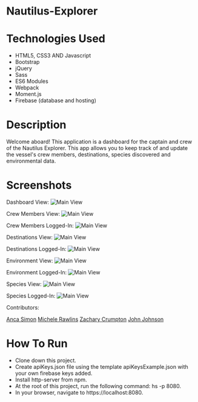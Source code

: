 # Nautilus-Explorer

# Technologies Used

* HTML5, CSS3 AND Javascript
* Bootstrap
* jQuery
* Sass
* ES6 Modules
* Webpack
* Moment.js
* Firebase (database and hosting)

# Description

Welcome aboard! This application is a dashboard for the captain and crew of the Nautilus Explorer. This app allows you to keep track of and update the vessel's crew members, destinations, species discovered and environmental data.

# Screenshots

Dashboard View:
![Main View](https://github.com/nss-evening-cohort-11/nutshell-wookies/blob/master/screenshots/Nautilus-dashboard.PNG)

Crew Members View:
![Main View](https://github.com/nss-evening-cohort-11/nutshell-wookies/blob/master/screenshots/Nautilus-crew.PNG)

Crew Members Logged-In:
![Main View](https://github.com/nss-evening-cohort-11/nutshell-wookies/blob/master/screenshots/Nautilus-crew-logged-in.PNG)

Destinations View:
![Main View](https://github.com/nss-evening-cohort-11/nutshell-wookies/blob/master/screenshots/Nautilus-destinations.PNG)

Destinations Logged-In:
![Main View](https://github.com/nss-evening-cohort-11/nutshell-wookies/blob/master/screenshots/Nautilus-destinations-logged-in.PNG)

Environment View:
![Main View](https://github.com/nss-evening-cohort-11/nutshell-wookies/blob/master/screenshots/Nautilus-environment.PNG)

Environment Logged-In:
![Main View](https://github.com/nss-evening-cohort-11/nutshell-wookies/blob/master/screenshots/Nautilus-environmental-logged-in.PNG)

Species View:
![Main View](https://github.com/nss-evening-cohort-11/nutshell-wookies/blob/master/screenshots/Nautilus-species.PNG)

Species Logged-In:
![Main View](https://github.com/nss-evening-cohort-11/nutshell-wookies/blob/master/screenshots/Nautilus-species-logged-in.PNG)


Contributors:

 [Anca Simon](https://github.com/ancasimon)
 [Michele Rawlins](https://github.com/Michele-Rawlins)
 [Zachary Crumpton](https://github.com/ZacCrumpton)
 [John Johnson](https://github.com/John-Ryan-Johnson)


# How To Run

* Clone down this project.
* Create apiKeys.json file using the template apiKeysExample.json with your own firebase keys added.
* Install http-server from npm.
* At the root of this project, run the following command: hs -p 8080.
* In your browser, navigate to https://localhost:8080.